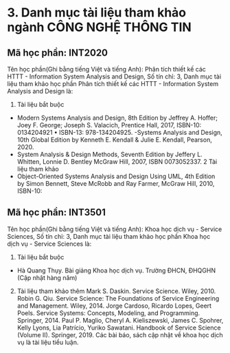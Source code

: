 # 3. Danh mục tài liệu tham khảo ngành CÔNG NGHỆ THÔNG TIN
## Mã học phần: INT2020
Tên học phần(Ghi bằng tiếng Việt và tiếng Anh): Phân tích thiết kế các HTTT - Information System Analysis and Design, Số tín chỉ: 3, Danh mục tài liệu tham khảo học phần Phân tích thiết kế các HTTT - Information System Analysis and Design là:
1. Tài liệu bắt buộc
- Modern Systems Analysis and Design, 8th Edition by Jeffrey A. Hoffer; Joey F. George; Joseph S. Valacich, Prentice Hall, 2017, ISBN-10: 0134204921 • ISBN-13: 978-134204925.
-Systems Analysis and Design, 10th Global Edition by Kenneth E. Kendall & Julie E. Kendall, Pearson, 2020.
- System Analysis & Design Methods, Seventh Edition by Jeffery L. Whitten, Lonnie D. Bentley McGraw Hill, 2007, ISBN 0073052337.
2 Tài liệu tham khảo
- Object-Oriented Systems Analysis and Design Using UML, 4th Edition by Simon Bennett, Steve McRobb and Ray Farmer, McGraw Hill, 2010, ISBN-10:
## Mã học phần: INT3501
Tên học phần(Ghi bằng tiếng Việt và tiếng Anh): Khoa học dịch vụ - Service Sciences, Số tín chỉ: 3, Danh mục tài liệu tham khảo học phần Khoa học dịch vụ - Service Sciences là:
1. Tài liệu bắt buộc
-  Hà Quang Thụy. Bài giảng Khoa học dịch vụ. Trường ĐHCN, ĐHQGHN (Cập nhật hàng năm)
2. Tài liệu tham khảo thêm
Mark S. Daskin. Service Science. Wiley, 2010.
Robin G. Qiu. Service Science: The Foundations of Service Engineering and Management. Wiley, 2014.
Jorge Cardoso, Ricardo Lopes, Geert Poels. Service Systems: Concepts, Modeling, and Programming. Springer, 2014.
Paul P. Maglio, Cheryl A. Kieliszewski, James C. Spohrer, Kelly Lyons, Lia Patrício, Yuriko Sawatani. Handbook of Service Science (Volume II). Springer, 2019.
Các bài báo, sách cập nhật về khoa học dịch vụ là tài liệu tiểu luận.
